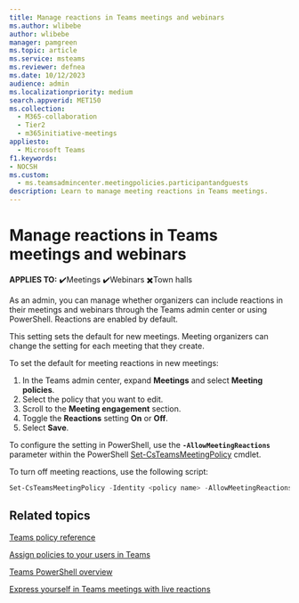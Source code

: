 ```yaml
--- 
title: Manage reactions in Teams meetings and webinars
ms.author: wlibebe
author: wlibebe
manager: pamgreen
ms.topic: article
ms.service: msteams
ms.reviewer: defnea
ms.date: 10/12/2023
audience: admin
ms.localizationpriority: medium
search.appverid: MET150
ms.collection: 
  - M365-collaboration
  - Tier2
  - m365initiative-meetings
appliesto: 
  - Microsoft Teams
f1.keywords:
- NOCSH
ms.custom: 
  - ms.teamsadmincenter.meetingpolicies.participantandguests
description: Learn to manage meeting reactions in Teams meetings.
---
```


# Manage reactions in Teams meetings and webinars

**APPLIES TO:** ✔️Meetings ✔️Webinars ✖️Town halls

As an admin, you can manage whether organizers can include reactions in their meetings and webinars through the Teams admin center or using PowerShell. Reactions are enabled by default.

This setting sets the default for new meetings. Meeting organizers can change the setting for each meeting that they create.

To set the default for meeting reactions in new meetings:

1. In the Teams admin center, expand **Meetings** and select **Meeting policies**.
1. Select the policy that you want to edit.
1. Scroll to the **Meeting engagement** section.
1. Toggle the **Reactions** setting **On** or **Off**.
1. Select **Save**.

To configure the setting in PowerShell, use the **`-AllowMeetingReactions`** parameter within the PowerShell [Set-CsTeamsMeetingPolicy](/powershell/module/teams/set-csteamsmeetingpolicy) cmdlet.

To turn off meeting reactions, use the following script:

```powershell
Set-CsTeamsMeetingPolicy -Identity <policy name> -AllowMeetingReactions Disabled
```

## Related topics

[Teams policy reference](settings-policies-reference.md)

[Assign policies to your users in Teams](policy-assignment-overview.md)

[Teams PowerShell overview](teams-powershell-overview.md)

[Express yourself in Teams meetings with live reactions](https://support.microsoft.com/office/a8323a40-3d07-4129-934b-305370a36e21)
